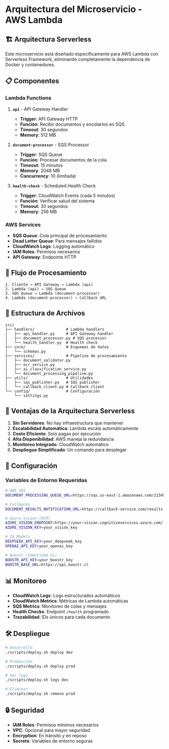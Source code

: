 # Arquitectura del Microservicio - AWS Lambda

## 🏗️ Arquitectura Serverless

Este microservicio está diseñado específicamente para AWS Lambda con Serverless Framework, eliminando completamente la dependencia de Docker y contenedores.

## 📋 Componentes

### **Lambda Functions**

1. **`api`** - API Gateway Handler
   - **Trigger**: API Gateway HTTP
   - **Función**: Recibir documentos y encolarlos en SQS
   - **Timeout**: 30 segundos
   - **Memory**: 512 MB

2. **`document-processor`** - SQS Processor
   - **Trigger**: SQS Queue
   - **Función**: Procesar documentos de la cola
   - **Timeout**: 15 minutos
   - **Memory**: 2048 MB
   - **Concurrency**: 10 (limitada)

3. **`health-check`** - Scheduled Health Check
   - **Trigger**: CloudWatch Events (cada 5 minutos)
   - **Función**: Verificar salud del sistema
   - **Timeout**: 30 segundos
   - **Memory**: 256 MB

### **AWS Services**

- **SQS Queue**: Cola principal de procesamiento
- **Dead Letter Queue**: Para mensajes fallidos
- **CloudWatch Logs**: Logging automático
- **IAM Roles**: Permisos necesarios
- **API Gateway**: Endpoints HTTP

## 🔄 Flujo de Procesamiento

```
1. Cliente → API Gateway → Lambda (api)
2. Lambda (api) → SQS Queue
3. SQS Queue → Lambda (document-processor)
4. Lambda (document-processor) → Callback URL
```

## 📁 Estructura de Archivos

```
src/
├── handlers/              # Lambda handlers
│   ├── api_handler.py     # API Gateway handler
│   ├── document_processor.py # SQS processor
│   └── health_handler.py  # Health check
├── core/                  # Esquemas de datos
│   └── schemas.py
├── services/              # Pipeline de procesamiento
│   ├── document_validator.py
│   ├── ocr_service.py
│   ├── ai_classification_service.py
│   └── document_processing_pipeline.py
├── utils/                 # Utilidades
│   ├── sqs_publisher.py   # SQS publisher
│   └── callback_client.py # Callback client
└── config/                # Configuración
    └── settings.py
```

## 🚀 Ventajas de la Arquitectura Serverless

1. **Sin Servidores**: No hay infraestructura que mantener
2. **Escalabilidad Automática**: Lambda escala automáticamente
3. **Costo Eficiente**: Solo pagas por ejecución
4. **Alta Disponibilidad**: AWS maneja la redundancia
5. **Monitoreo Integrado**: CloudWatch automático
6. **Despliegue Simplificado**: Un comando para desplegar

## 🔧 Configuración

### Variables de Entorno Requeridas

```bash
# AWS SQS
DOCUMENT_PROCESSING_QUEUE_URL=https://sqs.us-east-1.amazonaws.com/123456789012/document-processing-queue

# Callbacks
DOCUMENT_RESULTS_NOTIFICATION_URL=https://callback-service.com/results

# Azure Vision (OCR)
AZURE_VISION_ENDPOINT=https://your-vision.cognitiveservices.azure.com/
AZURE_VISION_KEY=your_vision_key

# IA Models
DEEPSEEK_API_KEY=your_deepseek_key
OPENAI_API_KEY=your_openai_key

# Boostr (Identidad CL)
BOOSTR_API_KEY=your_boostr_key
BOOSTR_BASE_URL=https://api.boostr.cl
```

## 📊 Monitoreo

- **CloudWatch Logs**: Logs estructurados automáticos
- **CloudWatch Metrics**: Métricas de Lambda automáticas
- **SQS Metrics**: Monitoreo de colas y mensajes
- **Health Checks**: Endpoint `/health` programado
- **Trazabilidad**: IDs únicos para cada documento

## 🛠️ Despliegue

```bash
# Desarrollo
./scripts/deploy.sh deploy dev

# Producción
./scripts/deploy.sh deploy prod

# Ver logs
./scripts/deploy.sh logs dev

# Eliminar
./scripts/deploy.sh remove prod
```

## 🔒 Seguridad

- **IAM Roles**: Permisos mínimos necesarios
- **VPC**: Opcional para mayor seguridad
- **Encryption**: En tránsito y en reposo
- **Secrets**: Variables de entorno seguras

